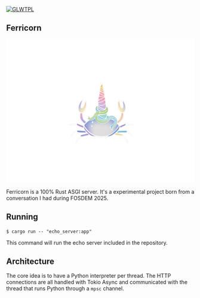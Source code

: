 [![GLWTPL](https://img.shields.io/badge/GLWT-Public_License-red.svg)](https://spdx.org/licenses/GLWTPL.html)

Ferricorn
---------
![](images/ferricorn_logo.png)

Ferricorn is a 100% Rust ASGI server.
It's a experimental project born from a conversation I had during FOSDEM 2025.


## Running

```shell
$ cargo run -- "echo_server:app"
```

This command will run the echo server included in the repository.


## Architecture

The core idea is to have a Python interpreter per thread. The HTTP connections are all handled with Tokio Async and communicated with the thread that runs Python through a `mpsc` channel.
